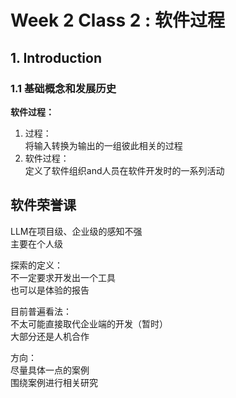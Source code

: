 # Week 2 Class 2 : 软件过程

## 1. Introduction

### 1.1 基础概念和发展历史

**软件过程：**  

1. 过程：  
    将输入转换为输出的一组彼此相关的过程  
2. 软件过程：  
    定义了软件组织and人员在软件开发时的一系列活动  

## 软件荣誉课  

LLM在项目级、企业级的感知不强  
主要在个人级  

探索的定义：  
不一定要求开发出一个工具  
也可以是体验的报告  

目前普遍看法：  
不太可能直接取代企业端的开发（暂时）  
大部分还是人机合作  

方向：  
尽量具体一点的案例  
围绕案例进行相关研究  
